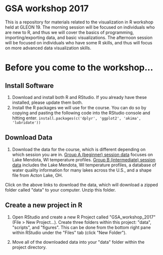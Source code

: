 # GSA workshop 2017

This is a repository for materials related to the visualization in R workshop held at GLEON 19. The morning session will be focused on individuals who are new to R, and thus we will cover the basics of programming, importing/exporting data, and basic visualizations. The afternoon session will be focused on individuals who have some R skills, and thus will focus on more advanced data visualization skills.

# Before you come to the workshop...

## Install Software
1) Download and install both R and RStudio. If you already have these installed, please update them both.
2) Install the R packages we will use for the course. You can do so by copying and pasting the following code into the RStudio console and hitting enter. ```install.packages(c('dplyr', 'ggplot2', 'akima', 'lubridate'))```

## Download Data

1) Download the data for the course, which is different depending on which session you are in. [Group A (beginner) session data](https://minhaskamal.github.io/DownGit/#/home?url=https://github.com/limnoliver/GSA-workshop-2017/tree/master/GroupA_beginner/data) focuses on Lake Mendota, WI temperature profiles. [Group B (intermediate) session data](https://minhaskamal.github.io/DownGit/#/home?url=https://github.com/limnoliver/GSA-workshop-2017/tree/master/GroupB_intermediate/data) includes the Lake Mendota, WI temperature profiles, a database of water quality information for many lakes across the U.S., and a shape file from Acton Lake, OH. 

Click on the above links to download the data, which will download a zipped folder called "data" to your computer. Unzip this folder. 

## Create a new project in R
1) Open RStudio and create a new R Project called "GSA_workshop_2017" (File > New Project...).  Create three folders within this project: "data", "scripts", and "figures". This can be done from the bottom right pane within RStudio under the "Files" tab (click "New Folder"). 

2) Move all of the downloaded data into your "data" folder within the project directory. 
